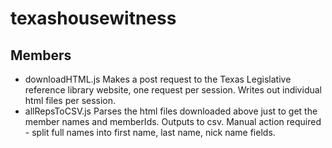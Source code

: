 # texashousewitness

## Members
- downloadHTML.js
Makes a post request to the Texas Legislative reference library website, one request per session.
Writes out individual html files per session.
- allRepsToCSV.js
Parses the html files downloaded above just to get the member names and memberIds. Outputs to csv.
Manual action required - split full names into first name, last name, nick name fields.


